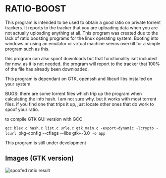 # RATIO-BOOST

This program is intended to be used to obtain a good ratio on private torrent trackers.
It reports to the tracker that you are uploading data when you are not actually uploading anything at all.
This program was created due to the lack of ratio boosting programs for the linux operating system. Booting into windows or using
an emulator or virtual machine seems overkill for a simple program such as this.

this program can also spoof downloads but that functionality isnt included for now, as it is not needed. the program will report to the tracker
that 100% of the file has already been downloaded.

This program is dependant on GTK, openssh and libcurl libs installed on your system

BUGS:
there are some torrent files which trip up the program when calculating the info hash. I am not sure why. but it works with most torrent files.
if you find one that trips it up, just locate other ones that do work to spoof your ratio.

to compile GTK GUI version with GCC

`gcc blex.c hash.c list.c urle.c gtk_main.c -export-dynamic -lcrypto -lcurl `pkg-config --cflags --libs gtk+-3.0` -o app`

This program is still under development

## Images (GTK version)
![spoofed ratio result](https://i.imgur.com/ApvQTT2.png)


